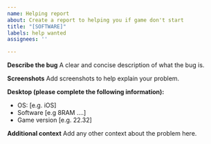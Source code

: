 ```yaml
---
name: Helping report
about: Create a report to helping you if game don't start
title: "[SOFTWARE]"
labels: help wanted
assignees: ''

---
```


**Describe the bug**
A clear and concise description of what the bug is.

**Screenshots**
Add screenshots to help explain your problem.

**Desktop (please complete the following information):**
 - OS: [e.g. iOS]
 - Software [e.g 8RAM ....]
 - Game version [e.g. 22.32]

**Additional context**
Add any other context about the problem here.
